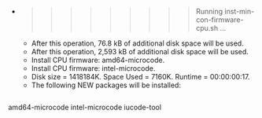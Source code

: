 * >>>>>>>>> Running inst-min-con-firmware-cpu.sh ...
  * After this operation, 76.8 kB of additional disk space will be used.
  * After this operation, 2,593 kB of additional disk space will be used.
  * Install CPU firmware: amd64-microcode.
  * Install CPU firmware: intel-microcode.
  * Disk size = 1418184K. Space Used = 7160K. Runtime = 00:00:00:17.
  * The following NEW packages will be installed:
  ```bash
amd64-microcode intel-microcode iucode-tool
  ```
